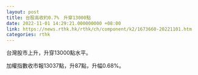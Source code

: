```yaml
---
layout: post
title: 台股高收約0.7%　升穿13000點
date: 2022-11-01 14:29:21.000000000 +08:00
link: https://news.rthk.hk/rthk/ch/component/k2/1673660-20221101.htm
categories: rthk
---
```


台灣股市上升，升穿13000點水平。

加權指數收市報13037點，升87點，升幅0.68%。
